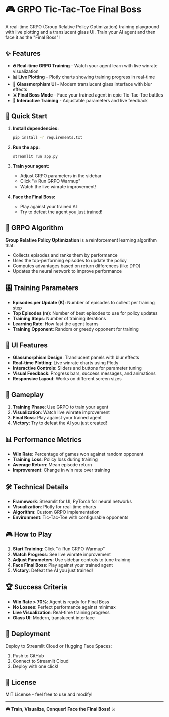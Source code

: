 # 🎮 GRPO Tic-Tac-Toe Final Boss

A real-time GRPO (Group Relative Policy Optimization) training playground with live plotting and a translucent glass UI. Train your AI agent and then face it as the "Final Boss"!

## ✨ Features

- **🔥 Real-time GRPO Training** - Watch your agent learn with live winrate visualization
- **📊 Live Plotting** - Plotly charts showing training progress in real-time
- **🎨 Glassmorphism UI** - Modern translucent glass interface with blur effects
- **⚔️ Final Boss Mode** - Face your trained agent in epic Tic-Tac-Toe battles
- **🎯 Interactive Training** - Adjustable parameters and live feedback

## 🚀 Quick Start

1. **Install dependencies:**
   ```bash
   pip install -r requirements.txt
   ```

2. **Run the app:**
   ```bash
   streamlit run app.py
   ```

3. **Train your agent:**
   - Adjust GRPO parameters in the sidebar
   - Click "🔥 Run GRPO Warmup"
   - Watch the live winrate improvement!

4. **Face the Final Boss:**
   - Play against your trained AI
   - Try to defeat the agent you just trained!

## 🧠 GRPO Algorithm

**Group Relative Policy Optimization** is a reinforcement learning algorithm that:

- Collects episodes and ranks them by performance
- Uses the top-performing episodes to update the policy
- Computes advantages based on return differences (like DPO)
- Updates the neural network to improve performance

## 🎛️ Training Parameters

- **Episodes per Update (K)**: Number of episodes to collect per training step
- **Top Episodes (m)**: Number of best episodes to use for policy updates
- **Training Steps**: Number of training iterations
- **Learning Rate**: How fast the agent learns
- **Training Opponent**: Random or greedy opponent for training

## 🎨 UI Features

- **Glassmorphism Design**: Translucent panels with blur effects
- **Real-time Plotting**: Live winrate charts using Plotly
- **Interactive Controls**: Sliders and buttons for parameter tuning
- **Visual Feedback**: Progress bars, success messages, and animations
- **Responsive Layout**: Works on different screen sizes

## 🎯 Gameplay

1. **Training Phase**: Use GRPO to train your agent
2. **Visualization**: Watch live winrate improvement
3. **Final Boss**: Play against your trained agent
4. **Victory**: Try to defeat the AI you just created!

## 📊 Performance Metrics

- **Win Rate**: Percentage of games won against random opponent
- **Training Loss**: Policy loss during training
- **Average Return**: Mean episode return
- **Improvement**: Change in win rate over training

## 🛠️ Technical Details

- **Framework**: Streamlit for UI, PyTorch for neural networks
- **Visualization**: Plotly for real-time charts
- **Algorithm**: Custom GRPO implementation
- **Environment**: Tic-Tac-Toe with configurable opponents

## 🎮 How to Play

1. **Start Training**: Click "🔥 Run GRPO Warmup"
2. **Watch Progress**: See live winrate improvement
3. **Adjust Parameters**: Use sidebar controls to tune training
4. **Face Final Boss**: Play against your trained agent
5. **Victory**: Defeat the AI you just trained!

## 🏆 Success Criteria

- **Win Rate > 70%**: Agent is ready for Final Boss
- **No Losses**: Perfect performance against minimax
- **Live Visualization**: Real-time training progress
- **Glass UI**: Modern, translucent interface

## 🚀 Deployment

Deploy to Streamlit Cloud or Hugging Face Spaces:

1. Push to GitHub
2. Connect to Streamlit Cloud
3. Deploy with one click!

## 📝 License

MIT License - feel free to use and modify!

---

**🎮 Train, Visualize, Conquer! Face the Final Boss!** ⚔️
